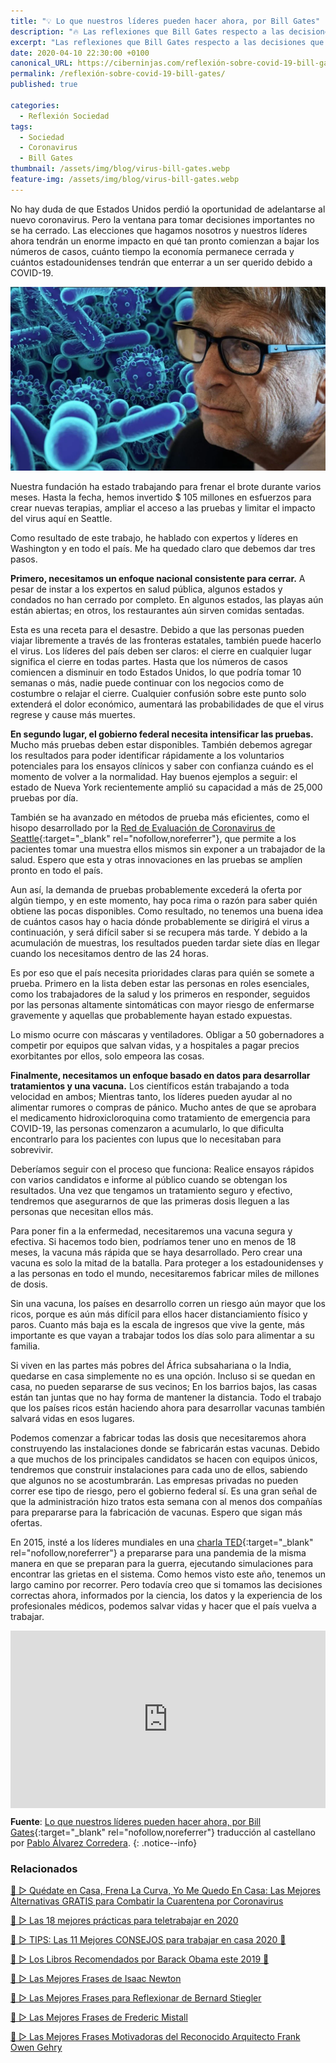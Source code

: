 ```yaml
---
title: "💡 Lo que nuestros líderes pueden hacer ahora, por Bill Gates"
description: "🔥 Las reflexiones que Bill Gates respecto a las decisiones que afectarán el curso de la enfermedad COVID-19 o coronavirus"
excerpt: "Las reflexiones que Bill Gates respecto a las decisiones que afectarán el curso de la enfermedad COVID-19 o coronavirus"
date: 2020-04-10 22:30:00 +0100
canonical_URL: https://ciberninjas.com/reflexión-sobre-covid-19-bill-gates/
permalink: /reflexión-sobre-covid-19-bill-gates/
published: true

categories:
  - Reflexión Sociedad
tags:
  - Sociedad
  - Coronavirus
  - Bill Gates
thumbnail: /assets/img/blog/virus-bill-gates.webp
feature-img: /assets/img/blog/virus-bill-gates.webp
---
```


No hay duda de que Estados Unidos perdió la oportunidad de adelantarse al nuevo coronavirus. Pero la ventana para tomar decisiones importantes no se ha cerrado. Las elecciones que hagamos nosotros y nuestros líderes ahora tendrán un enorme impacto en qué tan pronto comienzan a bajar los números de casos, cuánto tiempo la economía permanece cerrada y cuántos estadounidenses tendrán que enterrar a un ser querido debido a COVID-19.

![Las reflexiones que Bill Gates respecto a las decisiones que afectarán el curso de la enfermedad COVID-19 o coronavirus](/assets/img/blog/virus-bill-gates.webp "Las reflexiones que Bill Gates respecto a las decisiones que afectarán el curso de la enfermedad COVID-19 o coronavirus")

Nuestra fundación ha estado trabajando para frenar el brote durante varios meses. Hasta la fecha, hemos invertido $ 105 millones en esfuerzos para crear nuevas terapias, ampliar el acceso a las pruebas y limitar el impacto del virus aquí en Seattle.

Como resultado de este trabajo, he hablado con expertos y líderes en Washington y en todo el país. Me ha quedado claro que debemos dar tres pasos.

**Primero, necesitamos un enfoque nacional consistente para cerrar.** A pesar de instar a los expertos en salud pública, algunos estados y condados no han cerrado por completo. En algunos estados, las playas aún están abiertas; en otros, los restaurantes aún sirven comidas sentadas.

Esta es una receta para el desastre. Debido a que las personas pueden viajar libremente a través de las fronteras estatales, también puede hacerlo el virus. Los líderes del país deben ser claros: el cierre en cualquier lugar significa el cierre en todas partes. Hasta que los números de casos comiencen a disminuir en todo Estados Unidos, lo que podría tomar 10 semanas o más, nadie puede continuar con los negocios como de costumbre o relajar el cierre. Cualquier confusión sobre este punto solo extenderá el dolor económico, aumentará las probabilidades de que el virus regrese y cause más muertes.

**En segundo lugar, el gobierno federal necesita intensificar las pruebas.** Mucho más pruebas deben estar disponibles. También debemos agregar los resultados para poder identificar rápidamente a los voluntarios potenciales para los ensayos clínicos y saber con confianza cuándo es el momento de volver a la normalidad. Hay buenos ejemplos a seguir: el estado de Nueva York recientemente amplió su capacidad a más de 25,000 pruebas por día.

También se ha avanzado en métodos de prueba más eficientes, como el hisopo desarrollado por la [Red de Evaluación de Coronavirus de Seattle](https://publichealthinsider.com/2020/03/23/introducing-scan-the-greater-seattle-coronavirus-assessment-network/){:target="_blank" rel="nofollow,noreferrer"}, que permite a los pacientes tomar una muestra ellos mismos sin exponer a un trabajador de la salud. Espero que esta y otras innovaciones en las pruebas se amplíen pronto en todo el país.

Aun así, la demanda de pruebas probablemente excederá la oferta por algún tiempo, y en este momento, hay poca rima o razón para saber quién obtiene las pocas disponibles. Como resultado, no tenemos una buena idea de cuántos casos hay o hacia dónde probablemente se dirigirá el virus a continuación, y será difícil saber si se recupera más tarde. Y debido a la acumulación de muestras, los resultados pueden tardar siete días en llegar cuando los necesitamos dentro de las 24 horas.

Es por eso que el país necesita prioridades claras para quién se somete a prueba. Primero en la lista deben estar las personas en roles esenciales, como los trabajadores de la salud y los primeros en responder, seguidos por las personas altamente sintomáticas con mayor riesgo de enfermarse gravemente y aquellas que probablemente hayan estado expuestas.

Lo mismo ocurre con máscaras y ventiladores. Obligar a 50 gobernadores a competir por equipos que salvan vidas, y a hospitales a pagar precios exorbitantes por ellos, solo empeora las cosas.

**Finalmente, necesitamos un enfoque basado en datos para desarrollar tratamientos y una vacuna.** Los científicos están trabajando a toda velocidad en ambos; Mientras tanto, los líderes pueden ayudar al no alimentar rumores o compras de pánico. Mucho antes de que se aprobara el medicamento hidroxicloroquina como tratamiento de emergencia para COVID-19, las personas comenzaron a acumularlo, lo que dificulta encontrarlo para los pacientes con lupus que lo necesitaban para sobrevivir.

Deberíamos seguir con el proceso que funciona: Realice ensayos rápidos con varios candidatos e informe al público cuando se obtengan los resultados. Una vez que tengamos un tratamiento seguro y efectivo, tendremos que asegurarnos de que las primeras dosis lleguen a las personas que necesitan ellos más.

Para poner fin a la enfermedad, necesitaremos una vacuna segura y efectiva. Si hacemos todo bien, podríamos tener uno en menos de 18 meses, la vacuna más rápida que se haya desarrollado. Pero crear una vacuna es solo la mitad de la batalla. Para proteger a los estadounidenses y a las personas en todo el mundo, necesitaremos fabricar miles de millones de dosis.

Sin una vacuna, los países en desarrollo corren un riesgo aún mayor que los ricos, porque es aún más difícil para ellos hacer distanciamiento físico y paros. Cuanto más baja es la escala de ingresos que vive la gente, más importante es que vayan a trabajar todos los días solo para alimentar a su familia.

Si viven en las partes más pobres del África subsahariana o la India, quedarse en casa simplemente no es una opción. Incluso si se quedan en casa, no pueden separarse de sus vecinos; En los barrios bajos, las casas están tan juntas que no hay forma de mantener la distancia. Todo el trabajo que los países ricos están haciendo ahora para desarrollar vacunas también salvará vidas en esos lugares.

Podemos comenzar a fabricar todas las dosis que necesitaremos ahora construyendo las instalaciones donde se fabricarán estas vacunas. Debido a que muchos de los principales candidatos se hacen con equipos únicos, tendremos que construir instalaciones para cada uno de ellos, sabiendo que algunos no se acostumbrarán. Las empresas privadas no pueden correr ese tipo de riesgo, pero el gobierno federal sí. Es una gran señal de que la administración hizo tratos esta semana con al menos dos compañías para prepararse para la fabricación de vacunas. Espero que sigan más ofertas.

En 2015, insté a los líderes mundiales en una [charla TED](https://www.ted.com/talks/bill_gates_the_next_outbreak_we_re_not_ready){:target="_blank" rel="nofollow,noreferrer"} a prepararse para una pandemia de la misma manera en que se preparan para la guerra, ejecutando simulaciones para encontrar las grietas en el sistema. Como hemos visto este año, tenemos un largo camino por recorrer. Pero todavía creo que si tomamos las decisiones correctas ahora, informados por la ciencia, los datos y la experiencia de los profesionales médicos, podemos salvar vidas y hacer que el país vuelva a trabajar.

<div style="max-width:854px"><div style="position:relative;height:0;padding-bottom:56.25%"><iframe src="https://embed.ted.com/talks/bill_gates_the_next_outbreak_we_re_not_ready" width="854" height="480" style="position:absolute;left:0;top:0;width:100%;height:100%" frameborder="0" scrolling="no" allowfullscreen></iframe></div></div>

**Fuente**: [Lo que nuestros líderes pueden hacer ahora, por Bill Gates](https://www.gatesnotes.com/Health/What-our-leaders-can-do-now "Lo que nuestros líderes pueden hacer ahora, por Bill Gates"){:target="_blank" rel="nofollow,noreferrer"} traducci&oacute;n al castellano por [Pablo &Aacute;lvarez Corredera](https://kutt.it/ciberninjast).
{: .notice--info}

### **Relacionados** <!-- omit in toc -->

[🥇 ▷ Quédate en Casa, Frena La Curva, Yo Me Quedo En Casa: Las Mejores Alternativas GRATIS para Combatir la Cuarentena por Coronavirus](/alternativas-culturales-combatir-coronavirus/)

[🥇 ▷ Las 18 mejores prácticas para teletrabajar en 2020](/mejores-practicas-trabajar-desde-casa/)

[🥇 ▷ TIPS: Las 11 Mejores CONSEJOS para trabajar en casa 2020 🏡](/mejores-consejos-trabajar-desde-casa/)

[🥇 ▷ Los Libros Recomendados por Barack Obama este 2019 📖](/los-libros-de-obama-2019/)

[📢 ▷ Las Mejores Frases de Isaac Newton](/frases-celebres-isaac-newton/)

[📢 ▷ Las Mejores Frases para Reflexionar de Bernard Stiegler](/frases-celebres-bernard-stiegler/)

[📢 ▷ Las Mejores Frases de Frederic Mistall](/frases-celebres-frederic-mistral/)

[📢 ▷ Las Mejores Frases Motivadoras del Reconocido Arquitecto Frank Owen Gehry](/frases-celebres-frank-owen-gehry/)
